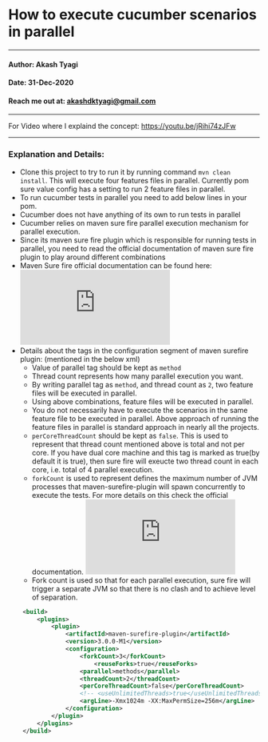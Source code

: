 # How to execute cucumber scenarios in parallel
---

#### Author: Akash Tyagi
#### Date: 31-Dec-2020
#### Reach me out at: akashdktyagi@gmail.com

---
For Video where I explaind the concept: https://youtu.be/jRihi74zJFw

---

### Explanation and Details:

* Clone this project to try to run it by running command ``mvn clean install``. This will execute four features files in parallel. Currently pom sure value config has a setting to run 2 feature files in parallel.
* To run cucumber tests in parallel you need to add below lines in your pom.
* Cucumber does not have anything of its own to run tests in parallel
* Cucumber relies on maven sure fire parallel execution mechanism for parallel execution.
* Since its maven sure fire plugin which is responsible for running tests in parallel, you need to read the official documentation of maven sure fire plugin to play around different combinations
* Maven Sure fire official documentation can be found here: ![Click Here](https://maven.apache.org/surefire/maven-surefire-plugin/examples/fork-options-and-parallel-execution.html)
* Details about the tags in the configuration segment of maven surefire plugin:  (mentioned in the below xml)
    * Value of parallel  tag should be kept as ```method```
    * Thread count represents how many parallel execution you want.
    * By writing parallel tag as ```method```, and thread count as ```2```, two feature files will be executed in parallel.
    * Using above combinations, feature files will be executed in parallel. 
    * You do not necessarily have to execute the scenarios in the same feature file to be executed in parallel. Above approach of running the feature files in parallel is standard approach in nearly all the projects.
    * ```perCoreThreadCount``` should be kept as ```false```. This is used to represent that thread count mentioned above  is total and not per core. If you have dual core machine and this tag is marked as true(by default it is true), then sure fire will exeucte two thread count in each core, i.e. total of 4 parallel execution.
    * ```forkCount``` is used to represent defines the maximum number of JVM processes that maven-surefire-plugin will spawn concurrently to execute the tests. For more details on this check the official documentation. ![Click Here](https://maven.apache.org/surefire/maven-surefire-plugin/examples/fork-options-and-parallel-execution.html)
    * Fork count is used so that for each parallel execution, sure fire will trigger a separate JVM so that there is no clash and to achieve level of separation.
```xml
  	<build>
		<plugins>
			<plugin>
				<artifactId>maven-surefire-plugin</artifactId>
				<version>3.0.0-M1</version>
				<configuration>
					<forkCount>3</forkCount>
	    				<reuseForks>true</reuseForks>
					<parallel>methods</parallel>
					<threadCount>2</threadCount>
					<perCoreThreadCount>false</perCoreThreadCount>
					<!-- <useUnlimitedThreads>true</useUnlimitedThreads>-->
					<argLine>-Xmx1024m -XX:MaxPermSize=256m</argLine>
				</configuration>
			</plugin>
		</plugins>
	</build>

```

